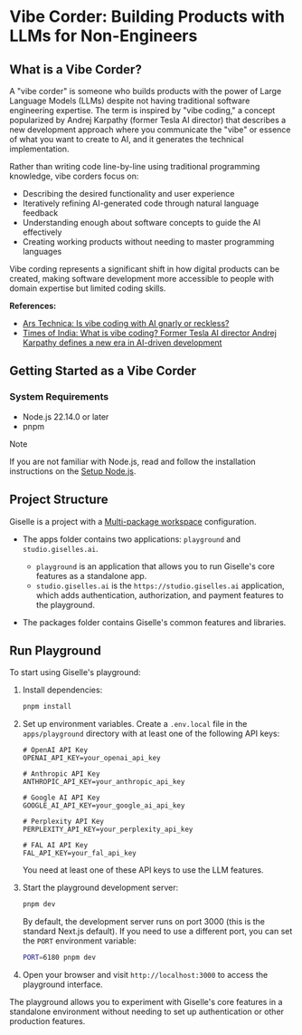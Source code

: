 # Vibe Corder: Building Products with LLMs for Non-Engineers

## What is a Vibe Corder?

A "vibe corder" is someone who builds products with the power of Large Language Models (LLMs) despite not having traditional software engineering expertise. The term is inspired by "vibe coding," a concept popularized by Andrej Karpathy (former Tesla AI director) that describes a new development approach where you communicate the "vibe" or essence of what you want to create to AI, and it generates the technical implementation.

Rather than writing code line-by-line using traditional programming knowledge, vibe corders focus on:

- Describing the desired functionality and user experience
- Iteratively refining AI-generated code through natural language feedback
- Understanding enough about software concepts to guide the AI effectively
- Creating working products without needing to master programming languages

Vibe cording represents a significant shift in how digital products can be created, making software development more accessible to people with domain expertise but limited coding skills.

**References:**
- [Ars Technica: Is vibe coding with AI gnarly or reckless?](https://arstechnica.com/ai/2025/03/is-vibe-coding-with-ai-gnarly-or-reckless-maybe-some-of-both/)
- [Times of India: What is vibe coding? Former Tesla AI director Andrej Karpathy defines a new era in AI-driven development](https://timesofindia.indiatimes.com/technology/tech-news/what-is-vibe-coding-former-tesla-ai-director-andrej-karpathy-defines-a-new-era-in-ai-driven-development/articleshow/118659724.cms)

## Getting Started as a Vibe Corder

### System Requirements

- Node.js 22.14.0 or later
- pnpm

> [!NOTE]
> If you are not familiar with Node.js, read and follow the installation instructions on the [Setup Node.js](./02-nodejs.md).

## Project Structure

Giselle is a project with a [Multi-package workspace](https://vercel.com/docs/glossary#multi-package-workspace) configuration.

- The apps folder contains two applications: `playground` and `studio.giselles.ai`.

  - `playground` is an application that allows you to run Giselle's core features as a standalone app.
  - `studio.giselles.ai` is the `https://studio.giselles.ai` application, which adds authentication, authorization, and payment features to the playground.

- The packages folder contains Giselle's common features and libraries.

## Run Playground

To start using Giselle's playground:

1. Install dependencies:
   ```bash
   pnpm install
   ```

2. Set up environment variables. Create a `.env.local` file in the `apps/playground` directory with at least one of the following API keys:

   ```
   # OpenAI API Key
   OPENAI_API_KEY=your_openai_api_key

   # Anthropic API Key
   ANTHROPIC_API_KEY=your_anthropic_api_key

   # Google AI API Key
   GOOGLE_AI_API_KEY=your_google_ai_api_key

   # Perplexity API Key
   PERPLEXITY_API_KEY=your_perplexity_api_key

   # FAL AI API Key
   FAL_API_KEY=your_fal_api_key
   ```

   You need at least one of these API keys to use the LLM features.

3. Start the playground development server:
   ```bash
   pnpm dev
   ```

   By default, the development server runs on port 3000 (this is the standard Next.js default). If you need to use a different port, you can set the `PORT` environment variable:

   ```bash
   PORT=6180 pnpm dev
   ```

4. Open your browser and visit `http://localhost:3000` to access the playground interface.

The playground allows you to experiment with Giselle's core features in a standalone environment without needing to set up authentication or other production features.
